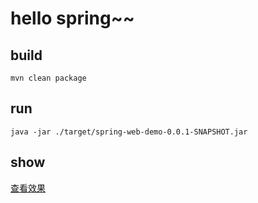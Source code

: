 # hello spring~~

## build
`mvn clean package`

## run
`java -jar ./target/spring-web-demo-0.0.1-SNAPSHOT.jar`

## show
[查看效果](http://127.0.0.1:8080)